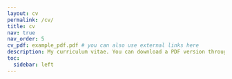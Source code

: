 ```yaml
---
layout: cv
permalink: /cv/
title: cv
nav: true
nav_order: 5
cv_pdf: example_pdf.pdf # you can also use external links here
description: My curriculum vitae. You can download a PDF version through the button in the top right corner. 
toc:
  sidebar: left
---
```

